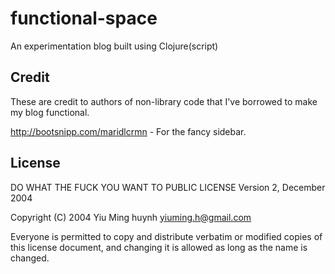 # functional-space

An experimentation blog built using Clojure(script)

## Credit

These are credit to authors of non-library code that I've borrowed to make my blog functional.

http://bootsnipp.com/maridlcrmn - For the fancy sidebar.

## License
DO WHAT THE FUCK YOU WANT TO PUBLIC LICENSE Version 2, December 2004

Copyright (C) 2004 Yiu Ming huynh <yiuming.h@gmail.com>

Everyone is permitted to copy and distribute verbatim or modified
copies of this license document, and changing it is allowed as long
as the name is changed.